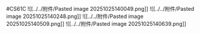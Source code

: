 #CS61C 
![[../../附件/Pasted image 20251025140049.png]]
![[../../附件/Pasted image 20251025140248.png]]
![[../../附件/Pasted image 20251025140509.png]]
![[../../附件/Pasted image 20251025140639.png]]
